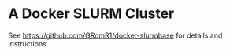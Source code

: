 # A Docker SLURM Cluster

See https://github.com/GRomR1/docker-slurmbase for details and instructions.
